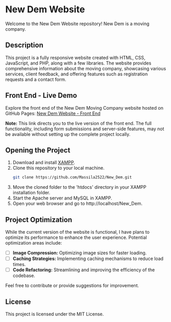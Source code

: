 # New Dem Website

Welcome to the New Dem Website repository! New Dem is a moving company.

## Description
This project is a fully responsive website created with HTML, CSS, JavaScript, and PHP, along with a few libraries. The website provides comprehensive information about the moving company, showcasing various services, client feedback, and offering features such as registration requests and a contact form.

## Front End - Live Demo
Explore the front end of the New Dem Moving Company website hosted on GitHub Pages: [New Dem Website - Front End](https://massila2522.github.io/New_Dem/)

**Note:** This link directs you to the live version of the front end. The full functionality, including form submissions and server-side features, may not be available without setting up the complete project locally.

## Opening the Project
1. Download and install [XAMPP](https://www.apachefriends.org/index.html).
2. Clone this repository to your local machine.
   ```bash
   git clone https://github.com/Massila2522/New_Dem.git
3. Move the cloned folder to the 'htdocs' directory in your XAMPP installation folder.
4. Start the Apache server and MySQL in XAMPP.
5. Open your web browser and go to http://localhost/New_Dem.

## Project Optimization
While the current version of the website is functional, I have plans to optimize its performance to enhance the user experience. Potential optimization areas include:
- [ ] **Image Compression:** Optimizing image sizes for faster loading.
- [ ] **Caching Strategies:** Implementing caching mechanisms to reduce load times.
- [ ] **Code Refactoring:** Streamlining and improving the efficiency of the codebase.

Feel free to contribute or provide suggestions for improvement.

## License
This project is licensed under the MIT License.
